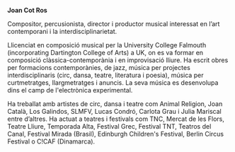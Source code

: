 **Joan Cot Ros**

Compositor, percusionista, director i productor musical interessat en l’art contemporani i la interdisciplinarietat. 

Llicenciat en composició musical per la University College Falmouth (incorporating Dartington College of Arts) a UK, on es va formar en composició clàssica-contemporània i en improvisació lliure. Ha escrit obres per formacions contemporànies, de jazz, música per projectes interdisciplinaris (circ, dansa, teatre, literatura i poesia), música per curtmetratges, llargmetratges i anuncis. La seva música es desenvolupa dins el camp de l'electrònica experimental. 

Ha treballat amb artistes de circ, dansa i teatre com Animal Religion, Joan Català, Los Galindos, SLMFV, Lucas Condró, Carlota Grau i Julia Mariscal entre d’altres. Ha actuat a teatres i festivals com TNC, Mercat de les Flors, Teatre Lliure, Temporada Alta, Festival Grec, Festival TNT, Teatros del Canal, Festival Mirada (Brasil), Edinburgh Children's Festival, Berlin Circus Festival o C!CAF (Dinamarca).
